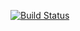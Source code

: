 [![Build Status](https://travis-ci.org/jusroberts/pingpong-web-server.svg?branch=master)](https://travis-ci.org/jusroberts/pingpong-web-server)
